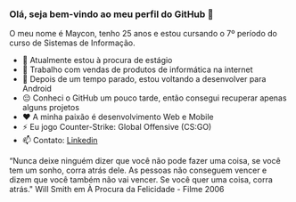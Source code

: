 ### Olá, seja bem-vindo ao meu perfil do GitHub 👋

O meu nome é Maycon, tenho 25 anos e estou cursando o 7º período do curso de Sistemas de Informação.

- 👯 Atualmente estou à procura de estágio
- 🔭 Trabalho com vendas de produtos de informática na internet
- 🌱 Depois de um tempo parado, estou voltando a desenvolver para Android
- 😔 Conheci o GitHub um pouco tarde, então consegui recuperar apenas alguns projetos
- ❤️ A minha paixão é desenvolvimento Web e Mobile
- ⚡ Eu jogo Counter-Strike: Global Offensive (CS:GO)
- 📫 Contato: <a href=“https://www.linkedin.com/in/maycon-rodrigo-93a42916b/“>Linkedin</a>

“Nunca deixe ninguém dizer que você não pode fazer uma coisa, se você tem um sonho, corra atrás dele. As pessoas não conseguem vencer e dizem que você também não vai vencer. Se você quer uma coisa, corra atrás." Will Smith em À Procura da Felicidade - Filme 2006
